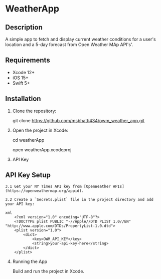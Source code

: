 #  WeatherApp
## Description
A simple app to fetch and display current weather conditions for a user's location and a 5-day forecast from Open Weather MAp API's'.

## Requirements
- Xcode 12+
- iOS 15+
- Swift 5+

## Installation

1. Clone the repository:

    git clone  https://github.com/msbhatti434/owm_weather_app.git
    
2. Open the project in Xcode:

    cd weatherApp
    
    open weatherApp.xcodeproj
    
3. API Key

## API Key Setup
    3.1 Get your NY Times API key from [OpenWeather APIs](https://openweathermap.org/appid).
    
    3.2 Create a `Secrets.plist` file in the project directory and add your API key:
    
    xml
        <?xml version="1.0" encoding="UTF-8"?>
        <!DOCTYPE plist PUBLIC "-//Apple//DTD PLIST 1.0//EN" "http://www.apple.com/DTDs/PropertyList-1.0.dtd">
        <plist version="1.0">
            <dict>
                <key>OWM_API_KEY</key>
                <string>your-api-key-here</string>
            </dict>
        </plist>

4. Running the App

    Build and run the project in Xcode.

